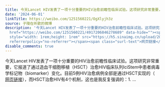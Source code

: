 ```yaml
---
title: 今天Lancet HIV发表了一项十分重要的HIV治愈前瞻性临床试验。这项研究非常重要，它报道了通过造血干细胞移植（HSCT）治愈HIV临床队列IciStem中患者病毒学标记物...
date: '2024-06-01'
linkTitle: https://weibo.com/1251560221/OgXlyjh3z
source: 子陵在听歌的微博
description: '今天Lancet HIV发表了一项十分重要的HIV治愈前瞻性临床试验。这项研究非常重要，它报道了通过造血干细胞移植（HSCT）治愈HIV临床队列IciStem中患者病毒学标记物（biomarker）变化。目前5例HIV治愈病例全部是通过HSCT实现的（<a
  href="https://weibo.com/1251560221/4917206846278689" data-hide=""><span class="url-icon"><img
  style="width: 1rem;height: 1rem" src="https://h5.sinaimg.cn/upload/2015/09/25/3/timeline_card_small_web_default.png"
  referrerpolicy="no-referrer"></span><span class="surl-text">网页链接</span></a>），而HSCT治愈HIV有4个机制，这也是我反复强调的：1.  ...'
disable_comments: true
---
```

今天Lancet HIV发表了一项十分重要的HIV治愈前瞻性临床试验。这项研究非常重要，它报道了通过造血干细胞移植（HSCT）治愈HIV临床队列IciStem中患者病毒学标记物（biomarker）变化。目前5例HIV治愈病例全部是通过HSCT实现的（<a href="https://weibo.com/1251560221/4917206846278689" data-hide=""><span class="url-icon"><img style="width: 1rem;height: 1rem" src="https://h5.sinaimg.cn/upload/2015/09/25/3/timeline_card_small_web_default.png" referrerpolicy="no-referrer"></span><span class="surl-text">网页链接</span></a>），而HSCT治愈HIV有4个机制，这也是我反复强调的：1.  ...